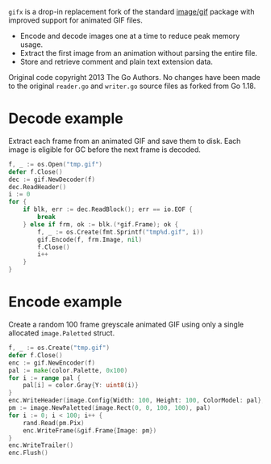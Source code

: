 `gifx` is a drop-in replacement fork of the standard [image/gif](https://pkg.go.dev/image/gif) package with improved support for animated GIF files.

* Encode and decode images one at a time to reduce peak memory usage.
* Extract the first image from an animation without parsing the entire file. 
* Store and retrieve comment and plain text extension data.

Original code copyright 2013 The Go Authors. No changes have been made to the original `reader.go` and `writer.go` source files as forked from Go 1.18.

# Decode example

Extract each frame from an animated GIF and save them to disk. Each image is eligible for GC before the next frame is decoded.

```go
f, _ := os.Open("tmp.gif")
defer f.Close()
dec := gif.NewDecoder(f)
dec.ReadHeader()
i := 0
for {
    if blk, err := dec.ReadBlock(); err == io.EOF {
        break
    } else if frm, ok := blk.(*gif.Frame); ok {
        f, _ := os.Create(fmt.Sprintf("tmp%d.gif", i))
        gif.Encode(f, frm.Image, nil)
        f.Close()
        i++
    }
}
```

# Encode example

Create a random 100 frame greyscale animated GIF using only a single allocated `image.Paletted` struct.

```go
f, _ := os.Create("tmp.gif")
defer f.Close()
enc := gif.NewEncoder(f)
pal := make(color.Palette, 0x100)
for i := range pal {
    pal[i] = color.Gray{Y: uint8(i)}
}
enc.WriteHeader(image.Config{Width: 100, Height: 100, ColorModel: pal}, 0)
pm := image.NewPaletted(image.Rect(0, 0, 100, 100), pal)
for i := 0; i < 100; i++ {
    rand.Read(pm.Pix)
    enc.WriteFrame(&gif.Frame{Image: pm})
}
enc.WriteTrailer()
enc.Flush()
```
